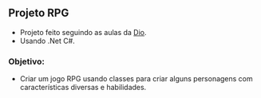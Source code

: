 ## Projeto RPG
- Projeto feito seguindo as aulas da [Dio](https://web.dio.me/).
- Usando .Net C#.

### Objetivo:
- Criar um jogo RPG usando classes para criar alguns personagens com características diversas e habilidades.
